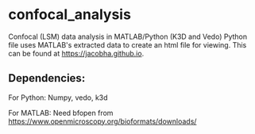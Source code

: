 # confocal_analysis
Confocal (LSM) data analysis in MATLAB/Python (K3D and Vedo)
Python file uses MATLAB's extracted data to create an html file for viewing. This can be found at https://jacobha.github.io.


## Dependencies:
For Python:
Numpy, vedo, k3d

For MATLAB:
Need bfopen from https://www.openmicroscopy.org/bioformats/downloads/ 
